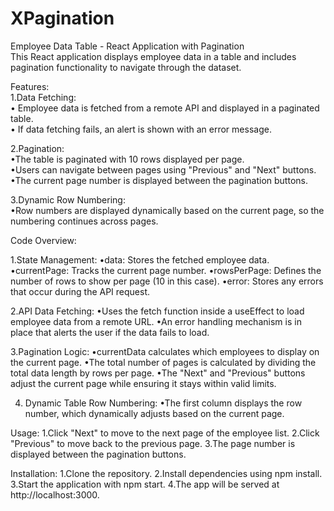 # XPagination <br> 
Employee Data Table - React Application with Pagination<br />
This React application displays employee data in a table and includes pagination functionality to navigate through the dataset.

Features:<br />
1.Data Fetching:<br />
    • Employee data is fetched from a remote API and displayed in a paginated table.<br />
    • If data fetching fails, an alert is shown with an error message.<br />
    
2.Pagination:<br />
    •The table is paginated with 10 rows displayed per page.<br />
    •Users can navigate between pages using "Previous" and "Next" buttons.<br />
    •The current page number is displayed between the pagination buttons.<br />

3.Dynamic Row Numbering:<br />
   •Row numbers are displayed dynamically based on the current page, so the 
numbering continues across pages.<br />

Code Overview:<br />

1.State Management:
   •data: Stores the fetched employee data.
   •currentPage: Tracks the current page number.
   •rowsPerPage: Defines the number of rows to show per page (10 in this case).
   •error: Stores any errors that occur during the API request.

2.API Data Fetching:
   •Uses the fetch function inside a useEffect to load employee data from a remote URL.
   •An error handling mechanism is in place that alerts the user if the data fails to load.

3.Pagination Logic:
   •currentData calculates which employees to display on the current page.
   •The total number of pages is calculated by dividing the total data length by rows per page.
   •The "Next" and "Previous" buttons adjust the current page while ensuring it stays within valid limits.

4. Dynamic Table Row Numbering:
   •The first column displays the row number, which dynamically adjusts based on the current page.

Usage:
1.Click "Next" to move to the next page of the employee list.
2.Click "Previous" to move back to the previous page.
3.The page number is displayed between the pagination buttons.

Installation:
1.Clone the repository.
2.Install dependencies using npm install.
3.Start the application with npm start.
4.The app will be served at http://localhost:3000.
